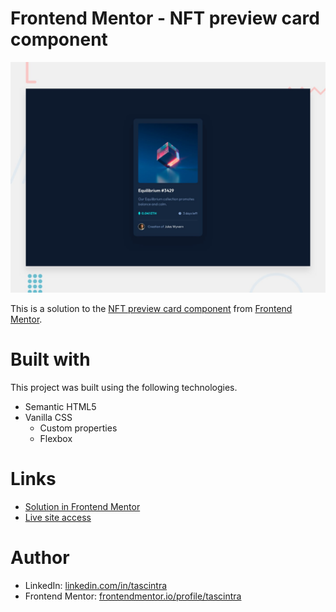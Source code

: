 # Frontend Mentor - NFT preview card component

![Design preview for the NFT preview card component coding challenge](./design/desktop-preview.jpg)

This is a solution to the [NFT preview card component](https://www.frontendmentor.io/challenges/nft-preview-card-component-SbdUL_w0U) from [Frontend Mentor](https://www.frontendmentor.io).

# Built with

This project was built using the following technologies.

- Semantic HTML5
- Vanilla CSS
  - Custom properties
  - Flexbox

# Links

- [Solution in Frontend Mentor](https://www.frontendmentor.io/solutions/nft-preview-card-component-with-active-states-Jj0tQOuueR)
- [Live site access](https://nft-preview-card-tascintra.vercel.app/)

# Author

- LinkedIn: [linkedin.com/in/tascintra](https://www.linkedin.com/in/tascintra/)
- Frontend Mentor: [frontendmentor.io/profile/tascintra](https://www.frontendmentor.io/profile/tascintra)
